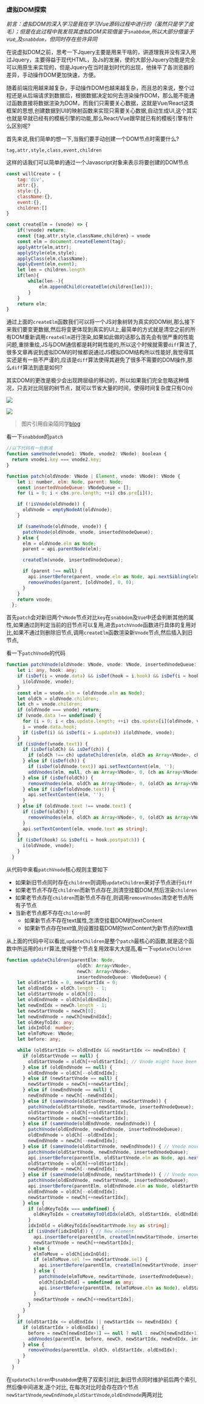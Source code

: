 ### 						虚拟DOM探索

​	*前言：虚拟DOM的深入学习是我在学习Vue源码过程中进行的（虽然只是学了皮毛）；但是在此过程中我发现其虚拟DOM实现借鉴于`snabbdom`,所以大部分借鉴于vue,及`snabbdom`，但同时存在些许异同*

​	在说虚拟DOM之前，思考一下Jquery主要是用来干啥的，讲道理我并没有深入用过Jquery，主要得益于现代HTML，及Js的发展，使的大部分Jquery功能是完全可以用原生来实现的，但是Jquery在当时是划时代的出现，他抹平了各浏览器的差异，手动操作DOM更加快速，方便。

​	随着前端应用越来越复杂，手动操作DOM也越来越复杂，而且总的来说，整个过程还是从后端请求到数据后，根据数据决定如何去渲染操作DOM，那么能不能通过函数直接将数据渲染为DOM，而我们只需要关心数据，这就是Vue/React这类框架的思想,创建数据到UI的映射函数来实现只需要关心数据,自动生成UI,这个其实也就是早就已经有的模板引擎的功能,那么React/Vue跟早就已有的模板引擎有什么区别呢?

首先来说,我们简单的想一下,当我们要手动创建一个DOM节点时需要什么?

```
tag,attr,style,class,event,children
```

这样的话我们可以简单的通过一个Javascript对象来表示将要创建的DOM节点

```js
const willCreate = {
    tag:'div',
    attr:{},
    style:{},
    className:{},
    event:{},
    children:[]
}

const createElm = (vnode) => {
    if(!vnode) return;
    const {tag,attr,style,className,children} = vnode
    const elm = document.createElement(tag);
    applyAttr(elm,attr);
    applyStyle(elm,style);
    applyClass(elm,className);
    applyEvent(elm,event);
    let len = children.length
    if(len){
        while(len--){
            elm.appendChild(createElm(children[len]));
        }
    }
    return elm;
}
```

通过上面的`createElm`函数我们可以将一个JS对象树转为真实的DOM树,那么接下来我们要变更数据,然后将变更体现到真实的UI上,最简单的方式就是清空之前的所有DOM重新调用`createElm`进行渲染,如果如此做的话那么首先会有很严重的性能问题,重排重绘,JS与DOM通信都是耗时耗性能的,所以这个时候就需要`diff`算法了,很多文章再说到虚拟DOM的时候都说通过JS模拟DOM结构所以性能好,我觉得其实还是有一些不严谨的,应该是`diff`算法使得其避免了很多不需要的DOM操作,那么`diff`算法到底是如何?

其实DOM的更改是极少会出现跨层级的移动的，所以如果我们完全忽略这种情况，只去对比同层的树节点，就可以节省大量的时间，使得时间复杂度只有O(n)

![](https://raw.githubusercontent.com/DrugsZ/blog/master/%E8%99%9A%E6%8B%9FDOM%E4%B8%8Ediff/images/beforediff.png)

![](https://raw.githubusercontent.com/DrugsZ/blog/master/%E8%99%9A%E6%8B%9FDOM%E4%B8%8Ediff/images/diffing.png)

> 图片引用自染陌同学[blog](https://github.com/answershuto/Blog/blob/master/blogs/VirtualDOM%E4%B8%8Ediff(Vue%E5%AE%9E%E7%8E%B0).MarkDown)

看一下`snabbdom`的`patch`

```js
//以下代码有一些删减
function sameVnode(vnode1: VNode, vnode2: VNode): boolean {
  return vnode1.key === vnode2.key;
}

function patch(oldVnode: VNode | Element, vnode: VNode): VNode {
    let i: number, elm: Node, parent: Node;
    const insertedVnodeQueue: VNodeQueue = [];
    for (i = 0; i < cbs.pre.length; ++i) cbs.pre[i]();

    if (!isVnode(oldVnode)) {
      oldVnode = emptyNodeAt(oldVnode);
    }

    if (sameVnode(oldVnode, vnode)) {
      patchVnode(oldVnode, vnode, insertedVnodeQueue);
    } else {
      elm = oldVnode.elm as Node;
      parent = api.parentNode(elm);

      createElm(vnode, insertedVnodeQueue);

      if (parent !== null) {
        api.insertBefore(parent, vnode.elm as Node, api.nextSibling(elm));
        removeVnodes(parent, [oldVnode], 0, 0);
      }
    }
    return vnode;
  };
```

首先`patch`会对新旧两个`VNode`节点对比`key`在`snabbdom`及`Vue`中还会判断其他的属性,如果通过则判定当前的旧节点可以复用,进去`patchVnode`函数进行具体的复用对比,如果不通过则删除旧节点,调用`createElm`函数渲染新`Vnode`节点,然后插入到旧节点,

看一下`patchVnode`的代码

```typescript
function patchVnode(oldVnode: VNode, vnode: VNode, insertedVnodeQueue: VNodeQueue) {
    let i: any, hook: any;
    if (isDef(i = vnode.data) && isDef(hook = i.hook) && isDef(i = hook.prepatch)) {
      i(oldVnode, vnode);
    }
    const elm = vnode.elm = (oldVnode.elm as Node);
    let oldCh = oldVnode.children;
    let ch = vnode.children;
    if (oldVnode === vnode) return;
    if (vnode.data !== undefined) {
      for (i = 0; i < cbs.update.length; ++i) cbs.update[i](oldVnode, vnode);
      i = vnode.data.hook;
      if (isDef(i) && isDef(i = i.update)) i(oldVnode, vnode);
    }
    if (isUndef(vnode.text)) {
      if (isDef(oldCh) && isDef(ch)) {
        if (oldCh !== ch) updateChildren(elm, oldCh as Array<VNode>, ch as Array<VNode>, insertedVnodeQueue);
      } else if (isDef(ch)) {
        if (isDef(oldVnode.text)) api.setTextContent(elm, '');
        addVnodes(elm, null, ch as Array<VNode>, 0, (ch as Array<VNode>).length - 1, insertedVnodeQueue);
      } else if (isDef(oldCh)) {
        removeVnodes(elm, oldCh as Array<VNode>, 0, (oldCh as Array<VNode>).length - 1);
      } else if (isDef(oldVnode.text)) {
        api.setTextContent(elm, '');
      }
    } else if (oldVnode.text !== vnode.text) {
      if (isDef(oldCh)) {
        removeVnodes(elm, oldCh as Array<VNode>, 0, (oldCh as Array<VNode>).length - 1);
      }
      api.setTextContent(elm, vnode.text as string);
    }
    if (isDef(hook) && isDef(i = hook.postpatch)) {
      i(oldVnode, vnode);
    }
  }
```

从代码中来看`patchVnode`核心规则主要如下

- 如果新旧节点同时存在`children`则调用`updateChildren`来对子节点进行`diff`
- 如果老节点不存在`children`而新节点存在,则清空挂载DOM,然后渲染`children`
- 如果老节点存在`children`而新节点不存在,则调用`removeVnodes`清空老节点所有子节点
- 当新老节点都不存在`children`时
  - 如果新节点不存在text属性,怎清空挂载DOM的textContent
  - 如果新节点存在text值,则设置挂载DOM的textContent为新节点的text值

从上面的代码中可以看出,`updateChildren`是整个`patch`最核心的函数,就是这个函数中所运用的`diff`算法,使得整个节点复用效率大大提高,看一下`updateChildren`
```typescript
function updateChildren(parentElm: Node,
                          oldCh: Array<VNode>,
                          newCh: Array<VNode>,
                          insertedVnodeQueue: VNodeQueue) {
    let oldStartIdx = 0, newStartIdx = 0;
    let oldEndIdx = oldCh.length - 1;
    let oldStartVnode = oldCh[0];
    let oldEndVnode = oldCh[oldEndIdx];
    let newEndIdx = newCh.length - 1;
    let newStartVnode = newCh[0];
    let newEndVnode = newCh[newEndIdx];
    let oldKeyToIdx: any;
    let idxInOld: number;
    let elmToMove: VNode;
    let before: any;

    while (oldStartIdx <= oldEndIdx && newStartIdx <= newEndIdx) {
      if (oldStartVnode == null) {
        oldStartVnode = oldCh[++oldStartIdx]; // Vnode might have been moved left
      } else if (oldEndVnode == null) {
        oldEndVnode = oldCh[--oldEndIdx];
      } else if (newStartVnode == null) {
        newStartVnode = newCh[++newStartIdx];
      } else if (newEndVnode == null) {
        newEndVnode = newCh[--newEndIdx];
      } else if (sameVnode(oldStartVnode, newStartVnode)) {
        patchVnode(oldStartVnode, newStartVnode, insertedVnodeQueue);
        oldStartVnode = oldCh[++oldStartIdx];
        newStartVnode = newCh[++newStartIdx];
      } else if (sameVnode(oldEndVnode, newEndVnode)) {
        patchVnode(oldEndVnode, newEndVnode, insertedVnodeQueue);
        oldEndVnode = oldCh[--oldEndIdx];
        newEndVnode = newCh[--newEndIdx];
      } else if (sameVnode(oldStartVnode, newEndVnode)) { // Vnode moved right
        patchVnode(oldStartVnode, newEndVnode, insertedVnodeQueue);
        api.insertBefore(parentElm, oldStartVnode.elm as Node, api.nextSibling(oldEndVnode.elm as Node));
        oldStartVnode = oldCh[++oldStartIdx];
        newEndVnode = newCh[--newEndIdx];
      } else if (sameVnode(oldEndVnode, newStartVnode)) { // Vnode moved left
        patchVnode(oldEndVnode, newStartVnode, insertedVnodeQueue);
        api.insertBefore(parentElm, oldEndVnode.elm as Node, oldStartVnode.elm as Node);
        oldEndVnode = oldCh[--oldEndIdx];
        newStartVnode = newCh[++newStartIdx];
      } else {
        if (oldKeyToIdx === undefined) {
          oldKeyToIdx = createKeyToOldIdx(oldCh, oldStartIdx, oldEndIdx);
        }
        idxInOld = oldKeyToIdx[newStartVnode.key as string];
        if (isUndef(idxInOld)) { // New element
          api.insertBefore(parentElm, createElm(newStartVnode, insertedVnodeQueue), oldStartVnode.elm as Node);
          newStartVnode = newCh[++newStartIdx];
        } else {
          elmToMove = oldCh[idxInOld];
          if (elmToMove.sel !== newStartVnode.sel) {
            api.insertBefore(parentElm, createElm(newStartVnode, insertedVnodeQueue), oldStartVnode.elm as Node);
          } else {
            patchVnode(elmToMove, newStartVnode, insertedVnodeQueue);
            oldCh[idxInOld] = undefined as any;
            api.insertBefore(parentElm, (elmToMove.elm as Node), oldStartVnode.elm as Node);
          }
          newStartVnode = newCh[++newStartIdx];
        }
      }
    }
    if (oldStartIdx <= oldEndIdx || newStartIdx <= newEndIdx) {
      if (oldStartIdx > oldEndIdx) {
        before = newCh[newEndIdx+1] == null ? null : newCh[newEndIdx+1].elm;
        addVnodes(parentElm, before, newCh, newStartIdx, newEndIdx, insertedVnodeQueue);
      } else {
        removeVnodes(parentElm, oldCh, oldStartIdx, oldEndIdx);
      }
    }
  }
```
在`updateChildren`中`snabbdom`使用了双索引对比,新旧节点同时维护前后两个索引,然后像中间进发,逐个对比,
在每次对比时会存在四个节点`newStartVnode`,`newEndVnode`,`oldStartVnode`,`oldEndVnode`两两对比
